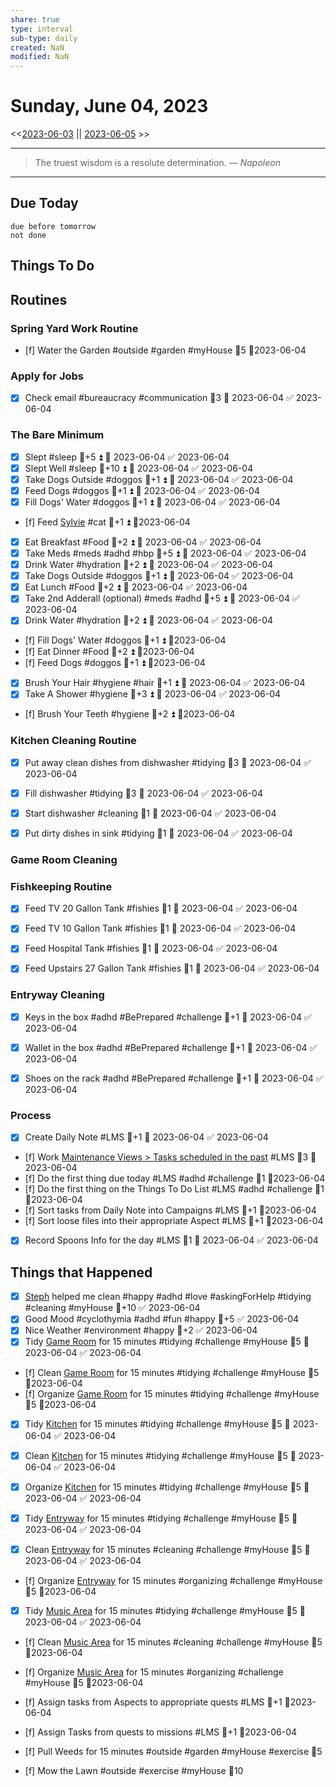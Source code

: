 ```yaml
---
share: true
type: interval
sub-type: daily
created: NaN 
modified: NaN
---
```

# Sunday, June 04, 2023
<<[2023-06-03](./2023-06-03.md) || [2023-06-05](./2023-06-05.md) >>

---

> The truest wisdom is a resolute determination.
> — <cite>Napoleon</cite>

---
## Due Today
```tasks
due before tomorrow
not done
```

## Things To Do
























## Routines
### Spring Yard Work Routine
- [f] Water the Garden #outside #garden #myHouse 🥄5 📆2023-06-04


### Apply for Jobs
- [x] Check email #bureaucracy #communication 🥄3 📅 2023-06-04 ✅ 2023-06-04


### The Bare Minimum
- [x] Slept #sleep 🥄+5 ⏫ 📅 2023-06-04 ✅ 2023-06-04
- [x] Slept Well #sleep 🥄+10 ⏫ 📅 2023-06-04 ✅ 2023-06-04
- [x] Take Dogs Outside  #doggos  🥄+1 ⏫ 📅 2023-06-04 ✅ 2023-06-04
- [x] Feed Dogs #doggos  🥄+1 ⏫ 📅 2023-06-04 ✅ 2023-06-04
- [x] Fill Dogs' Water #doggos  🥄+1 ⏫ 📅 2023-06-04 ✅ 2023-06-04
- [f] Feed [Sylvie](./Sylvie.md) #cat 🥄+1 ⏫  📆2023-06-04
- [x] Eat Breakfast #Food  🥄+2 ⏫ 📅 2023-06-04 ✅ 2023-06-04
- [x] Take Meds  #meds #adhd #hbp 🥄+5 ⏫ 📅 2023-06-04 ✅ 2023-06-04
- [x] Drink Water #hydration 🥄+2 ⏫ 📅 2023-06-04 ✅ 2023-06-04
- [x] Take Dogs Outside  #doggos 🥄+1 ⏫ 📅 2023-06-04 ✅ 2023-06-04
- [x] Eat Lunch #Food  🥄+2 ⏫ 📅 2023-06-04 ✅ 2023-06-04
- [x] Take 2nd Adderall (optional) #meds #adhd  🥄+5 ⏫ 📅 2023-06-04 ✅ 2023-06-04
- [x] Drink Water #hydration   🥄+2 ⏫ 📅 2023-06-04 ✅ 2023-06-04
- [f] Fill Dogs' Water #doggos  🥄+1 ⏫ 📆2023-06-04
- [f] Eat Dinner #Food  🥄+2 ⏫ 📆2023-06-04
- [f] Feed Dogs #doggos  🥄+1 ⏫ 📆2023-06-04
- [x] Brush Your Hair #hygiene #hair 🥄+1 ⏫ 📅 2023-06-04 ✅ 2023-06-04
- [x] Take A Shower #hygiene  🥄+3 ⏫ 📅 2023-06-04 ✅ 2023-06-04
- [f] Brush Your Teeth #hygiene 🥄+2 ⏫ 📆2023-06-04


### Kitchen Cleaning Routine
- [x] Put away clean dishes from dishwasher #tidying 🥄3 📅 2023-06-04 ✅ 2023-06-04
- [x] Fill dishwasher #tidying 🥄3 📅 2023-06-04 ✅ 2023-06-04
- [x] Start dishwasher #cleaning 🥄1 📅 2023-06-04 ✅ 2023-06-04
- [x] Put dirty dishes in sink #tidying 🥄1 📅 2023-06-04 ✅ 2023-06-04


### Game Room Cleaning


### Fishkeeping Routine
- [x] Feed TV 20 Gallon Tank #fishies 🥄1 📅 2023-06-04 ✅ 2023-06-04
- [x] Feed TV 10 Gallon Tank #fishies 🥄1 📅 2023-06-04 ✅ 2023-06-04
- [x] Feed Hospital Tank #fishies 🥄1 📅 2023-06-04 ✅ 2023-06-04
- [x] Feed Upstairs 27 Gallon Tank #fishies 🥄1 📅 2023-06-04 ✅ 2023-06-04


### Entryway Cleaning
- [x] Keys in the box #adhd #BePrepared #challenge 🥄+1 📅 2023-06-04 ✅ 2023-06-04
- [x] Wallet in the box #adhd #BePrepared #challenge 🥄+1 📅 2023-06-04 ✅ 2023-06-04
- [x] Shoes on the rack #adhd #BePrepared #challenge 🥄+1 📅 2023-06-04 ✅ 2023-06-04


### Process
- [x] Create Daily Note #LMS 🥄+1 📅 2023-06-04 ✅ 2023-06-04
- [f] Work [Maintenance Views > Tasks scheduled in the past](./Maintenance%20Views.md#Tasks%20scheduled%20in%20the%20past) #LMS  🥄3 📆2023-06-04
- [f] Do the first thing due today #LMS #adhd #challenge 🥄1 📆2023-06-04
- [f] Do the first thing on the Things To Do List #LMS #adhd #challenge 🥄1 📆2023-06-04
- [f] Sort tasks from Daily Note into Campaigns #LMS 🥄+1   📆2023-06-04
- [f] Sort loose files into their appropriate Aspect  #LMS 🥄+1   📆2023-06-04
- [x] Record Spoons Info for the day #LMS 🥄1 📅 2023-06-04 ✅ 2023-06-04




## Things that Happened
- [x] [Steph](Steph.md) helped me clean #happy #adhd #love #askingForHelp  #tidying #cleaning #myHouse 🥄+10 ✅ 2023-06-04
- [x] Good Mood #cyclothymia #adhd #fun #happy 🥄+5 ✅ 2023-06-04
- [x] Nice Weather #environment #happy 🥄+2 ✅ 2023-06-04
- [x] Tidy [Game Room](./Game%20Room.md) for 15 minutes #tidying #challenge #myHouse 🥄5 📅 2023-06-04 ✅ 2023-06-04
- [f] Clean [Game Room](./Game%20Room.md) for 15 minutes #tidying #challenge #myHouse 🥄5 📆2023-06-04
- [f] Organize [Game Room](./Game%20Room.md) for 15 minutes #tidying #challenge #myHouse 🥄5 📆2023-06-04


- [x] Tidy [Kitchen](./Kitchen.md) for 15 minutes #tidying #challenge #myHouse 🥄5 📅 2023-06-04 ✅ 2023-06-04
- [x] Clean [Kitchen](./Kitchen.md) for 15 minutes #tidying #challenge #myHouse 🥄5 📅 2023-06-04 ✅ 2023-06-04
- [x] Organize [Kitchen](./Kitchen.md) for 15 minutes #tidying #challenge #myHouse 🥄5 📅 2023-06-04 ✅ 2023-06-04



- [x] Tidy [Entryway](./Entryway.md) for 15 minutes #tidying #challenge #myHouse 🥄5 📅 2023-06-04 ✅ 2023-06-04
- [x] Clean [Entryway](./Entryway.md) for 15 minutes #cleaning  #challenge #myHouse 🥄5 📅 2023-06-04 ✅ 2023-06-04
- [f] Organize [Entryway](./Entryway.md) for 15 minutes #organizing  #challenge #myHouse 🥄5 📆2023-06-04


- [x] Tidy [Music Area](./Music%20Area.md) for 15 minutes #tidying #challenge #myHouse 🥄5 📅 2023-06-04 ✅ 2023-06-04
- [f] Clean [Music Area](./Music%20Area.md) for 15 minutes #cleaning  #challenge #myHouse 🥄5 📆2023-06-04
- [f] Organize [Music Area](./Music%20Area.md) for 15 minutes #organizing  #challenge #myHouse 🥄5 📆2023-06-04


- [f] Assign tasks from Aspects to appropriate quests  #LMS 🥄+1   📆2023-06-04
- [f] Assign Tasks from quests to missions  #LMS 🥄+1   📆2023-06-04
- [f] Pull Weeds for 15 minutes #outside #garden #myHouse #exercise 🥄5
- [f] Mow the Lawn #outside #exercise #myHouse 🥄10

